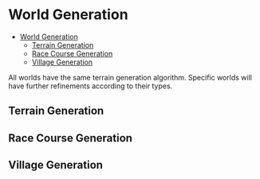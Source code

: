 # World Generation

- [World Generation](#world-generation)
  - [Terrain Generation](#terrain-generation)
  - [Race Course Generation](#race-course-generation)
  - [Village Generation](#village-generation)

All worlds have the same terrain generation algorithm. Specific worlds will have further refinements according to their types.

## Terrain Generation

## Race Course Generation

## Village Generation
